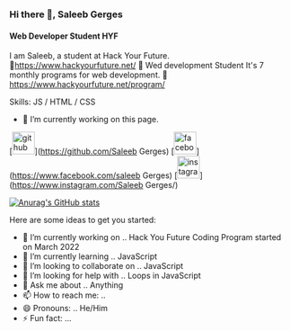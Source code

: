 ### Hi there 👋, Saleeb Gerges
#### Web Developer Student HYF
I am Saleeb, a student at Hack Your Future. 🔗https://www.hackyourfuture.net/ 👋
Wed development Student
It's 7 monthly programs for web development. 🔗 https://www.hackyourfuture.net/program/

Skills:  JS / HTML / CSS

- 🔭 I’m currently working on this page. 

[<img src='https://cdn.jsdelivr.net/npm/simple-icons@3.0.1/icons/github.svg' alt='github' height='40'>](https://github.com/Saleeb Gerges)  [<img src='https://cdn.jsdelivr.net/npm/simple-icons@3.0.1/icons/facebook.svg' alt='facebook' height='40'>](https://www.facebook.com/saleeb Gerges)  [<img src='https://cdn.jsdelivr.net/npm/simple-icons@3.0.1/icons/instagram.svg' alt='instagram' height='40'>](https://www.instagram.com/Saleeb Gerges/)  




[![Anurag's GitHub stats](https://github-readme-stats.vercel.app/api?username=SaleebGerges)](https://github.com/anuraghazra/github-readme-stats)

Here are some ideas to get you started:

- 🔭 I’m currently working on .. Hack You Future Coding Program started on March 2022
- 🌱 I’m currently learning .. JavaScript
- 👯 I’m looking to collaborate on .. JavaScript
- 🤔 I’m looking for help with .. Loops in JavaScript
- 💬 Ask me about .. Anything
- 📫 How to reach me: .. 
- 😄 Pronouns: .. He/Him
- ⚡ Fun fact: ...
